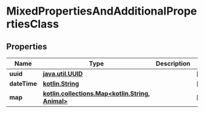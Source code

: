 # MixedPropertiesAndAdditionalPropertiesClass

## Properties
Name | Type | Description | Notes
------------ | ------------- | ------------- | -------------
**uuid** | [**java.util.UUID**](java.util.UUID.md) |  |  [optional]
**dateTime** | [**kotlin.String**](.md) |  |  [optional]
**map** | [**kotlin.collections.Map&lt;kotlin.String, Animal&gt;**](Animal.md) |  |  [optional]

